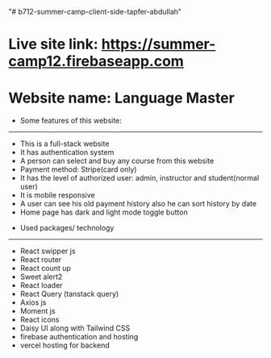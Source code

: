 "# b712-summer-camp-client-side-tapfer-abdullah" 

# Live site link: https://summer-camp12.firebaseapp.com

# Website name: Language Master

- Some features of this website:
--------------------------------
* This is a full-stack website
* It has authentication system
* A person can select and buy any course from this website
* Payment method: Stripe(card only)
* It has the level of authorized user: admin, instructor and student(normal user)
* It is mobile responsive
* A user can see his old payment history also he can sort history by date
* Home page has dark and light mode toggle button 

- Used packages/ technology 
----------------------------
* React swipper js
* React router
* React count up
* Sweet alert2
* React loader
* React Query (tanstack query)
* Axios js
* Moment js
* React icons
* Daisy UI along with Tailwind CSS
* firebase authentication and hosting
* vercel hosting for backend

